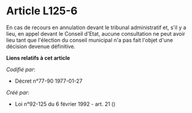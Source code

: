 # Article L125-6

En cas de recours en annulation devant le tribunal administratif et, s'il y a lieu, en appel devant le Conseil d'Etat, aucune
consultation ne peut avoir lieu tant que l'élection du conseil municipal n'a pas fait l'objet d'une décision devenue
définitive.

**Liens relatifs à cet article**

_Codifié par_:

  - Décret n°77-90 1977-01-27

_Créé par_:

  - Loi n°92-125 du 6 février 1992 - art. 21 ()

